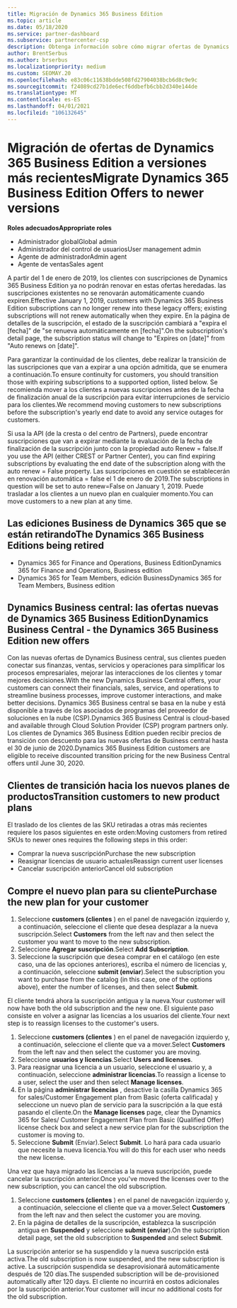 ```yaml
---
title: Migración de Dynamics 365 Business Edition
ms.topic: article
ms.date: 05/18/2020
ms.service: partner-dashboard
ms.subservice: partnercenter-csp
description: Obtenga información sobre cómo migrar ofertas de Dynamics 365 Business Edition calificadas a versiones más recientes antes de que expiren.
author: BrentSerbus
ms.author: brserbus
ms.localizationpriority: medium
ms.custom: SEOMAY.20
ms.openlocfilehash: e83c06c11638bdde508fd27904038bcb6d8c9e9c
ms.sourcegitcommit: f24089cd27b1de6ecf6ddbefb6cbb2d340e144de
ms.translationtype: MT
ms.contentlocale: es-ES
ms.lasthandoff: 04/01/2021
ms.locfileid: "106132645"
---
```

# <a name="migrate-dynamics-365-business-edition-offers-to-newer-versions"></a><span data-ttu-id="62219-103">Migración de ofertas de Dynamics 365 Business Edition a versiones más recientes</span><span class="sxs-lookup"><span data-stu-id="62219-103">Migrate Dynamics 365 Business Edition Offers to newer versions</span></span>

<span data-ttu-id="62219-104">**Roles adecuados**</span><span class="sxs-lookup"><span data-stu-id="62219-104">**Appropriate roles**</span></span>

- <span data-ttu-id="62219-105">Administrador global</span><span class="sxs-lookup"><span data-stu-id="62219-105">Global admin</span></span>
- <span data-ttu-id="62219-106">Administrador del control de usuarios</span><span class="sxs-lookup"><span data-stu-id="62219-106">User management admin</span></span>
- <span data-ttu-id="62219-107">Agente de administrador</span><span class="sxs-lookup"><span data-stu-id="62219-107">Admin agent</span></span>
- <span data-ttu-id="62219-108">Agente de ventas</span><span class="sxs-lookup"><span data-stu-id="62219-108">Sales agent</span></span>

<span data-ttu-id="62219-109">A partir del 1 de enero de 2019, los clientes con suscripciones de Dynamics 365 Business Edition ya no podrán renovar en estas ofertas heredadas. las suscripciones existentes no se renovarán automáticamente cuando expiren.</span><span class="sxs-lookup"><span data-stu-id="62219-109">Effective January 1, 2019, customers with Dynamics 365 Business Edition subscriptions can no longer renew into these legacy offers; existing subscriptions will not renew automatically when they expire.</span></span> <span data-ttu-id="62219-110">En la página de detalles de la suscripción, el estado de la suscripción cambiará a "expira el [fecha]" de "se renueva automáticamente en [fecha]".</span><span class="sxs-lookup"><span data-stu-id="62219-110">On the subscription's detail page, the subscription status will change to "Expires on [date]" from "Auto renews on [date]".</span></span>

<span data-ttu-id="62219-111">Para garantizar la continuidad de los clientes, debe realizar la transición de las suscripciones que van a expirar a una opción admitida, que se enumera a continuación.</span><span class="sxs-lookup"><span data-stu-id="62219-111">To ensure continuity for customers, you should transition those with expiring subscriptions to a supported option, listed below.</span></span> <span data-ttu-id="62219-112">Se recomienda mover a los clientes a nuevas suscripciones antes de la fecha de finalización anual de la suscripción para evitar interrupciones de servicio para los clientes.</span><span class="sxs-lookup"><span data-stu-id="62219-112">We recommend moving customers to new subscriptions before the subscription's yearly end date to avoid any service outages for customers.</span></span>

<span data-ttu-id="62219-113">Si usa la API (de la cresta o del centro de Partners), puede encontrar suscripciones que van a expirar mediante la evaluación de la fecha de finalización de la suscripción junto con la propiedad auto Renew = false.</span><span class="sxs-lookup"><span data-stu-id="62219-113">If you use the API (either CREST or Partner Center), you can find expiring subscriptions by evaluating the end date of the subscription along with the auto renew = False property.</span></span> <span data-ttu-id="62219-114">Las suscripciones en cuestión se establecerán en renovación automática = false el 1 de enero de 2019.</span><span class="sxs-lookup"><span data-stu-id="62219-114">The subscriptions in question will be set to auto renew=False on January 1, 2019.</span></span> <span data-ttu-id="62219-115">Puede trasladar a los clientes a un nuevo plan en cualquier momento.</span><span class="sxs-lookup"><span data-stu-id="62219-115">You can move customers to a new plan at any time.</span></span> 

## <a name="the-dynamics-365-business-editions-being-retired"></a><span data-ttu-id="62219-116">Las ediciones Business de Dynamics 365 que se están retirando</span><span class="sxs-lookup"><span data-stu-id="62219-116">The Dynamics 365 Business Editions being retired</span></span>

- <span data-ttu-id="62219-117">Dynamics 365 for Finance and Operations, Business Edition</span><span class="sxs-lookup"><span data-stu-id="62219-117">Dynamics 365 for Finance and Operations, Business edition</span></span>
- <span data-ttu-id="62219-118">Dynamics 365 for Team Members, edición Business</span><span class="sxs-lookup"><span data-stu-id="62219-118">Dynamics 365 for Team Members, Business edition</span></span>

## <a name="dynamics-business-central---the-dynamics-365-business-edition-new-offers"></a><span data-ttu-id="62219-119">Dynamics Business central: las ofertas nuevas de Dynamics 365 Business Edition</span><span class="sxs-lookup"><span data-stu-id="62219-119">Dynamics Business Central - the Dynamics 365 Business Edition new offers</span></span>

<span data-ttu-id="62219-120">Con las nuevas ofertas de Dynamics Business central, sus clientes pueden conectar sus finanzas, ventas, servicios y operaciones para simplificar los procesos empresariales, mejorar las interacciones de los clientes y tomar mejores decisiones.</span><span class="sxs-lookup"><span data-stu-id="62219-120">With the new Dynamics Business Central offers, your customers can connect their financials, sales, service, and operations to streamline business processes, improve customer interactions, and make better decisions.</span></span> <span data-ttu-id="62219-121">Dynamics 365 Business central se basa en la nube y está disponible a través de los asociados de programas del proveedor de soluciones en la nube (CSP).</span><span class="sxs-lookup"><span data-stu-id="62219-121">Dynamics 365 Business Central is cloud-based and available through Cloud Solution Provider (CSP) program partners only.</span></span>
<span data-ttu-id="62219-122">Los clientes de Dynamics 365 Business Edition pueden recibir precios de transición con descuento para las nuevas ofertas de Business central hasta el 30 de junio de 2020.</span><span class="sxs-lookup"><span data-stu-id="62219-122">Dynamics 365 Business Edition customers are eligible to receive discounted transition pricing for the new Business Central offers until June 30, 2020.</span></span>

## <a name="transition-customers-to-new-product-plans"></a><span data-ttu-id="62219-123">Clientes de transición hacia los nuevos planes de productos</span><span class="sxs-lookup"><span data-stu-id="62219-123">Transition customers to new product plans</span></span>

 <span data-ttu-id="62219-124">El traslado de los clientes de las SKU retiradas a otras más recientes requiere los pasos siguientes en este orden:</span><span class="sxs-lookup"><span data-stu-id="62219-124">Moving customers from retired SKUs to newer ones requires the following steps in this order:</span></span>

- <span data-ttu-id="62219-125">Comprar la nueva suscripción</span><span class="sxs-lookup"><span data-stu-id="62219-125">Purchase the new subscription</span></span>
- <span data-ttu-id="62219-126">Reasignar licencias de usuario actuales</span><span class="sxs-lookup"><span data-stu-id="62219-126">Reassign current user licenses</span></span>
- <span data-ttu-id="62219-127">Cancelar suscripción anterior</span><span class="sxs-lookup"><span data-stu-id="62219-127">Cancel old subscription</span></span>

## <a name="purchase-the-new-plan-for-your-customer"></a><span data-ttu-id="62219-128">Compre el nuevo plan para su cliente</span><span class="sxs-lookup"><span data-stu-id="62219-128">Purchase the new plan for your customer</span></span>

1. <span data-ttu-id="62219-129">Seleccione **customers (clientes** ) en el panel de navegación izquierdo y, a continuación, seleccione el cliente que desea desplazar a la nueva suscripción.</span><span class="sxs-lookup"><span data-stu-id="62219-129">Select **Customers** from the left nav and then select the customer you want to move to the new subscription.</span></span>
2. <span data-ttu-id="62219-130">Seleccione **Agregar suscripción**.</span><span class="sxs-lookup"><span data-stu-id="62219-130">Select **Add Subscription**.</span></span>
3. <span data-ttu-id="62219-131">Seleccione la suscripción que desea comprar en el catálogo (en este caso, una de las opciones anteriores), escriba el número de licencias y, a continuación, seleccione **submit (enviar**).</span><span class="sxs-lookup"><span data-stu-id="62219-131">Select the subscription you want to purchase from the catalog (in this case, one of the options above), enter the number of licenses, and then select **Submit**.</span></span> 

<span data-ttu-id="62219-132">El cliente tendrá ahora la suscripción antigua y la nueva.</span><span class="sxs-lookup"><span data-stu-id="62219-132">Your customer will now have both the old subscription and the new one.</span></span> <span data-ttu-id="62219-133">El siguiente paso consiste en volver a asignar las licencias a los usuarios del cliente.</span><span class="sxs-lookup"><span data-stu-id="62219-133">Your next step is to reassign licenses to the customer's users.</span></span>

1. <span data-ttu-id="62219-134">Seleccione **customers (clientes** ) en el panel de navegación izquierdo y, a continuación, seleccione el cliente que va a mover.</span><span class="sxs-lookup"><span data-stu-id="62219-134">Select **Customers** from the left nav and then select the customer you are moving.</span></span>
2. <span data-ttu-id="62219-135">Seleccione **usuarios y licencias**.</span><span class="sxs-lookup"><span data-stu-id="62219-135">Select **Users and licenses**.</span></span>
3. <span data-ttu-id="62219-136">Para reasignar una licencia a un usuario, seleccione el usuario y, a continuación, seleccione **administrar licencias**.</span><span class="sxs-lookup"><span data-stu-id="62219-136">To reassign a license to a user, select the user and then select **Manage licenses**.</span></span> 
4. <span data-ttu-id="62219-137">En la página **administrar licencias** , desactive la casilla Dynamics 365 for sales/Customer Engagement plan from Basic (oferta calificada) y seleccione un nuevo plan de servicio para la suscripción a la que está pasando el cliente.</span><span class="sxs-lookup"><span data-stu-id="62219-137">On the **Manage licenses** page, clear the Dynamics 365 for Sales/ Customer Engagement Plan from Basic (Qualified Offer) license check box and select a new service plan for the subscription the customer is moving to.</span></span> 
5. <span data-ttu-id="62219-138">Seleccione **Submit** (Enviar).</span><span class="sxs-lookup"><span data-stu-id="62219-138">Select **Submit**.</span></span> <span data-ttu-id="62219-139">Lo hará para cada usuario que necesite la nueva licencia.</span><span class="sxs-lookup"><span data-stu-id="62219-139">You will do this for each user who needs the new license.</span></span> 

<span data-ttu-id="62219-140">Una vez que haya migrado las licencias a la nueva suscripción, puede cancelar la suscripción anterior.</span><span class="sxs-lookup"><span data-stu-id="62219-140">Once you've moved the licenses over to the new subscription, you can cancel the old subscription.</span></span> 

1. <span data-ttu-id="62219-141">Seleccione **customers (clientes** ) en el panel de navegación izquierdo y, a continuación, seleccione el cliente que va a mover.</span><span class="sxs-lookup"><span data-stu-id="62219-141">Select **Customers** from the left nav and then select the customer you are moving.</span></span>
2. <span data-ttu-id="62219-142">En la página de detalles de la suscripción, establezca la suscripción antigua en **Suspended** y seleccione **submit (enviar**).</span><span class="sxs-lookup"><span data-stu-id="62219-142">On the subscription detail page, set the old subscription to **Suspended** and select **Submit**.</span></span>

<span data-ttu-id="62219-143">La suscripción anterior se ha suspendido y la nueva suscripción está activa.</span><span class="sxs-lookup"><span data-stu-id="62219-143">The old subscription is now suspended, and the new subscription is active.</span></span> <span data-ttu-id="62219-144">La suscripción suspendida se desaprovisionará automáticamente después de 120 días.</span><span class="sxs-lookup"><span data-stu-id="62219-144">The suspended subscription will be de-provisioned automatically after 120 days.</span></span> <span data-ttu-id="62219-145">El cliente no incurrirá en costos adicionales por la suscripción anterior.</span><span class="sxs-lookup"><span data-stu-id="62219-145">Your customer will incur no additional costs for the old subscription.</span></span>
